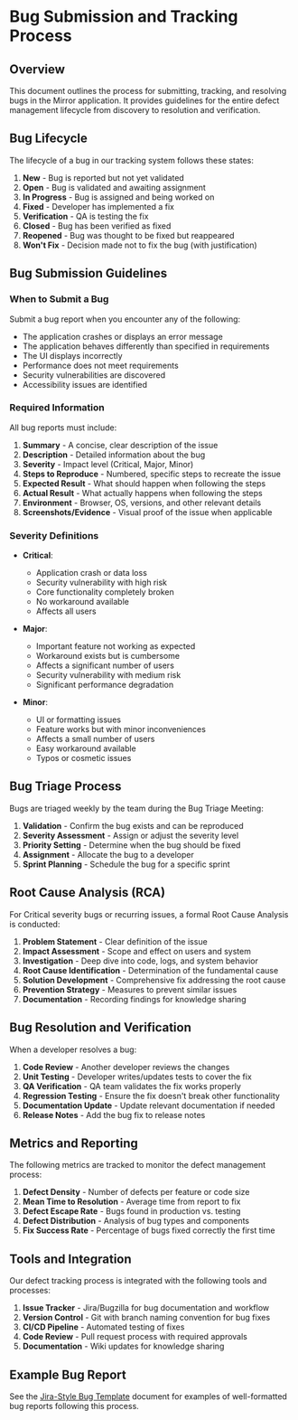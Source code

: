 # Bug Submission and Tracking Process

## Overview

This document outlines the process for submitting, tracking, and resolving bugs in the Mirror application. It provides guidelines for the entire defect management lifecycle from discovery to resolution and verification.

## Bug Lifecycle

The lifecycle of a bug in our tracking system follows these states:

1. **New** - Bug is reported but not yet validated
2. **Open** - Bug is validated and awaiting assignment
3. **In Progress** - Bug is assigned and being worked on
4. **Fixed** - Developer has implemented a fix
5. **Verification** - QA is testing the fix
6. **Closed** - Bug has been verified as fixed
7. **Reopened** - Bug was thought to be fixed but reappeared
8. **Won't Fix** - Decision made not to fix the bug (with justification)

## Bug Submission Guidelines

### When to Submit a Bug

Submit a bug report when you encounter any of the following:
- The application crashes or displays an error message
- The application behaves differently than specified in requirements
- The UI displays incorrectly
- Performance does not meet requirements
- Security vulnerabilities are discovered
- Accessibility issues are identified

### Required Information

All bug reports must include:

1. **Summary** - A concise, clear description of the issue
2. **Description** - Detailed information about the bug
3. **Severity** - Impact level (Critical, Major, Minor)
4. **Steps to Reproduce** - Numbered, specific steps to recreate the issue
5. **Expected Result** - What should happen when following the steps
6. **Actual Result** - What actually happens when following the steps
7. **Environment** - Browser, OS, versions, and other relevant details
8. **Screenshots/Evidence** - Visual proof of the issue when applicable

### Severity Definitions

- **Critical**:
  - Application crash or data loss
  - Security vulnerability with high risk
  - Core functionality completely broken
  - No workaround available
  - Affects all users

- **Major**:
  - Important feature not working as expected
  - Workaround exists but is cumbersome
  - Affects a significant number of users
  - Security vulnerability with medium risk
  - Significant performance degradation

- **Minor**:
  - UI or formatting issues
  - Feature works but with minor inconveniences
  - Affects a small number of users
  - Easy workaround available
  - Typos or cosmetic issues

## Bug Triage Process

Bugs are triaged weekly by the team during the Bug Triage Meeting:

1. **Validation** - Confirm the bug exists and can be reproduced
2. **Severity Assessment** - Assign or adjust the severity level
3. **Priority Setting** - Determine when the bug should be fixed
4. **Assignment** - Allocate the bug to a developer
5. **Sprint Planning** - Schedule the bug for a specific sprint

## Root Cause Analysis (RCA)

For Critical severity bugs or recurring issues, a formal Root Cause Analysis is conducted:

1. **Problem Statement** - Clear definition of the issue
2. **Impact Assessment** - Scope and effect on users and system
3. **Investigation** - Deep dive into code, logs, and system behavior
4. **Root Cause Identification** - Determination of the fundamental cause
5. **Solution Development** - Comprehensive fix addressing the root cause
6. **Prevention Strategy** - Measures to prevent similar issues
7. **Documentation** - Recording findings for knowledge sharing

## Bug Resolution and Verification

When a developer resolves a bug:

1. **Code Review** - Another developer reviews the changes
2. **Unit Testing** - Developer writes/updates tests to cover the fix
3. **QA Verification** - QA team validates the fix works properly
4. **Regression Testing** - Ensure the fix doesn't break other functionality
5. **Documentation Update** - Update relevant documentation if needed
6. **Release Notes** - Add the bug fix to release notes

## Metrics and Reporting

The following metrics are tracked to monitor the defect management process:

1. **Defect Density** - Number of defects per feature or code size
2. **Mean Time to Resolution** - Average time from report to fix
3. **Defect Escape Rate** - Bugs found in production vs. testing
4. **Defect Distribution** - Analysis of bug types and components
5. **Fix Success Rate** - Percentage of bugs fixed correctly the first time

## Tools and Integration

Our defect tracking process is integrated with the following tools and processes:

1. **Issue Tracker** - Jira/Bugzilla for bug documentation and workflow
2. **Version Control** - Git with branch naming convention for bug fixes
3. **CI/CD Pipeline** - Automated testing of fixes
4. **Code Review** - Pull request process with required approvals
5. **Documentation** - Wiki updates for knowledge sharing

## Example Bug Report

See the [Jira-Style Bug Template](./jira-ticket-examples.md) document for examples of well-formatted bug reports following this process.